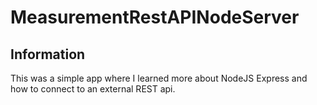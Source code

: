 # MeasurementRestAPINodeServer
## Information
This was a simple app where I learned more about NodeJS Express and how to connect to an external REST api.
